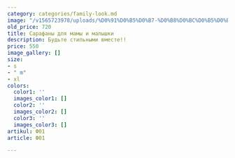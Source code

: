 ```yaml
---
category: categories/family-look.md
image: "/v1565723978/uploads/%D0%91%D0%B5%D0%B7-%D0%B8%D0%BC%D0%B5%D0%BD%D0%B8-6_zfcvi8.jpg"
old_price: 720
title: Сарафаны для мамы и малышки
description: Будьте стильными вместе!!
price: 550
image_gallery: []
size:
- s
- " m"
- xl
colors:
  color1: ''
  images_color1: []
  color2: ''
  images_color2: []
  color3: ''
  images_color3: []
artikul: Ф01
article: Ф01

---
```

